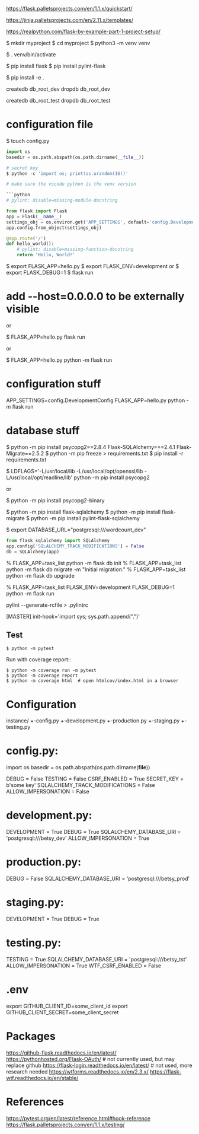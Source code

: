 https://flask.palletsprojects.com/en/1.1.x/quickstart/

https://jinja.palletsprojects.com/en/2.11.x/templates/

https://realpython.com/flask-by-example-part-1-project-setup/

$ mkdir myproject
$ cd myproject
$ python3 -m venv venv

$ . venv/bin/activate

$ pip install flask
$ pip install pylint-flask

$ pip install -e .

createdb db_root_dev
dropdb db_root_dev

createdb db_root_test
dropdb db_root_test


# configuration file

$ touch config.py
```python
import os
basedir = os.path.abspath(os.path.dirname(__file__))

# secret key
$ python -c 'import os; print(os.urandom(16))'

# make sure the vscode python is the venv version

```python
# pylint: disable=missing-module-docstring

from flask import Flask
app = Flask(__name__)
settings_obj = os.environ.get('APP_SETTINGS', default='config.DevelopmentConfig')
app.config.from_object(settings_obj)

@app.route('/')
def hello_world():
    # pylint: disable=missing-function-docstring
    return 'Hello, World!'
```

$ export FLASK_APP=hello.py
$ export FLASK_ENV=development
or
$ export FLASK_DEBUG=1
$ flask run

# add --host=0.0.0.0 to be externally visible

or

$ FLASK_APP=hello.py flask run

or

$ FLASK_APP=hello.py python -m flask run

# configuration stuff

APP_SETTINGS=config.DevelopmentConfig FLASK_APP=hello.py python -m flask run

# database stuff

$ python -m pip install psycopg2==2.8.4 Flask-SQLAlchemy===2.4.1 Flask-Migrate==2.5.2
$ python -m pip freeze > requirements.txt
$ pip install -r requirements.txt


$ LDFLAGS='-L/usr/local/lib -L/usr/local/opt/openssl/lib
-L/usr/local/opt/readline/lib' python -m pip install psycopg2

or

$ python -m pip install psycopg2-binary

$ python -m pip install flask-sqlalchemy
$ python -m pip install flask-migrate
$ python -m pip install pylint-flask-sqlalchemy

$ export DATABASE_URL="postgresql:///wordcount_dev"

```python
from flask_sqlalchemy import SQLAlchemy
app.config['SQLALCHEMY_TRACK_MODIFICATIONS'] = False
db = SQLAlchemy(app)
```

% FLASK_APP=task_list python -m flask db init
% FLASK_APP=task_list python -m flask db migrate -m "Initial migration."
% FLASK_APP=task_list python -m flask db upgrade

% FLASK_APP=task_list FLASK_ENV=development FLASK_DEBUG=1 python -m flask run

pylint --generate-rcfile > .pylintrc

[MASTER]
init-hook='import sys; sys.path.append(".")'

Test
----

    $ python -m pytest

Run with coverage report::

    $ python -m coverage run -m pytest
    $ python -m coverage report
    $ python -m coverage html  # open htmlcov/index.html in a browser

Configuration
===============
instance/
 +-config.py
 +-development.py
 +-production.py
 +-staging.py
 +-testing.py

config.py:
============
import os
basedir = os.path.abspath(os.path.dirname(__file__))

DEBUG = False
TESTING = False
CSRF_ENABLED = True
SECRET_KEY = b'some key'
SQLALCHEMY_TRACK_MODIFICATIONS = False
ALLOW_IMPERSONATION = False

development.py:
==================
DEVELOPMENT = True
DEBUG = True
SQLALCHEMY_DATABASE_URI = 'postgresql:///betsy_dev'
ALLOW_IMPERSONATION = True

production.py:
==================
DEBUG = False
SQLALCHEMY_DATABASE_URI = 'postgresql:///betsy_prod'

staging.py:
==================
DEVELOPMENT = True
DEBUG = True

testing.py:
==================
TESTING = True
SQLALCHEMY_DATABASE_URI = 'postgresql:///betsy_tst'
ALLOW_IMPERSONATION = True
WTF_CSRF_ENABLED = False


.env
=============
export GITHUB_CLIENT_ID=some_client_id
export GITHUB_CLIENT_SECRET=some_client_secret


Packages
=============

https://github-flask.readthedocs.io/en/latest/
https://pythonhosted.org/Flask-OAuth/  # not currently used, but may replace github
https://flask-login.readthedocs.io/en/latest/  # not used, more research needed
https://wtforms.readthedocs.io/en/2.3.x/
https://flask-wtf.readthedocs.io/en/stable/

References
=============
https://pytest.org/en/latest/reference.html#hook-reference
https://flask.palletsprojects.com/en/1.1.x/testing/
